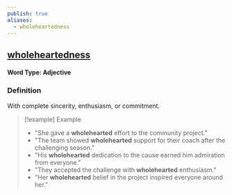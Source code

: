 ```yaml
---
publish: true
aliases:
  - wholeheartedness
---
```


## [wholeheartedness](https://dictionary.cambridge.org/dictionary/english/wholeheartedness)

#### Word Type: Adjective

### Definition
With complete sincerity, enthusiasm, or commitment.

> [!example] Example
> 
> - "She gave a **wholehearted** effort to the community project."
> - "The team showed **wholehearted** support for their coach after the challenging season."
> - "His **wholehearted** dedication to the cause earned him admiration from everyone."
> - "They accepted the challenge with **wholehearted** enthusiasm."
> - "Her **wholehearted** belief in the project inspired everyone around her."
